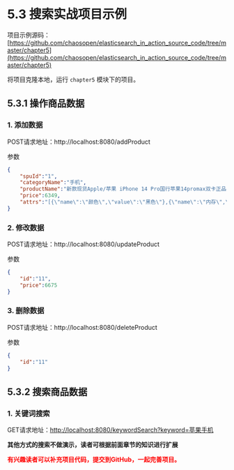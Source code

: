 # 5.3 搜索实战项目示例

项目示例源码：[https://github.com/chaosopen/elasticsearch_in_action_source_code/tree/master/chapter5](https://github.com/chaosopen/elasticsearch_in_action_source_code/tree/master/chapter5)

将项目克隆本地，运行 `chapter5` 模块下的项目。

## 5.3.1 操作商品数据

### 1. 添加数据
POST请求地址：http://localhost:8080/addProduct

参数
```json
{
    "spuId":"1",
    "categoryName":"手机",
    "productName":"新款现货Apple/苹果 iPhone 14 Pro国行苹果14promax双卡正品手机",
    "price":6349,
    "attrs":"[{\"name\":\"颜色\",\"value\":\"黑色\"},{\"name\":\"内存\",\"value\":\"64G\"}]"
}
```
### 2. 修改数据
POST请求地址：http://localhost:8080/updateProduct

参数
```json
{
    "id":"11",
    "price":6675
}
```
### 3. 删除数据
POST请求地址：http://localhost:8080/deleteProduct

参数
```json
{
    "id":"11"
}
```

## 5.3.2 搜索商品数据

### 1. 关键词搜索
GET请求地址：[http://localhost:8080/keywordSearch?keyword=苹果手机](http://localhost:8080/keywordSearch?keyword=苹果手机)


**其他方式的搜索不做演示，读者可根据前面章节的知识进行扩展**

<font color="red">**有兴趣读者可以补充项目代码，提交到GitHub，一起完善项目。**</font>